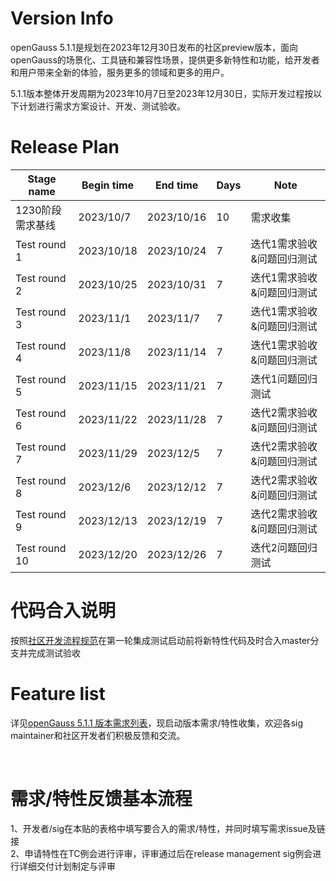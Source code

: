 # Version Info
openGauss 5.1.1是规划在2023年12月30日发布的社区preview版本，面向openGauss的场景化、工具链和兼容性场景，提供更多新特性和功能，给开发者和用户带来全新的体验，服务更多的领域和更多的用户。<br>

5.1.1版本整体开发周期为2023年10月7日至2023年12月30日，实际开发过程按以下计划进行需求方案设计、开发、测试验收。<br>

# Release Plan


|Stage  name             | Begin time  | End time   | Days | Note                                      |
| ---------------------- | ----------- | ---------- | ---- | ----------------------------------------------------------|
| 1230阶段需求基线| 2023/10/7     | 2023/10/16    | 10   | 需求收集                       |
| Test round 1  | 2023/10/18    | 2023/10/24    | 7    |迭代1需求验收&问题回归测试              |
| Test round 2  | 2023/10/25    | 2023/10/31    | 7    |迭代1需求验收&问题回归测试              |
| Test round 3  | 2023/11/1    | 2023/11/7    | 7    |迭代1需求验收&问题回归测试              |
| Test round 4  | 2023/11/8    | 2023/11/14    | 7    |迭代1需求验收&问题回归测试                     |
| Test round 5  | 2023/11/15    | 2023/11/21    | 7    |迭代1问题回归测试             |
| Test round 6  | 2023/11/22    | 2023/11/28     | 7   |迭代2需求验收&问题回归测试              |
| Test round 7  | 2023/11/29     | 2023/12/5    | 7    |迭代2需求验收&问题回归测试              |
| Test round 8  | 2023/12/6    | 2023/12/12    | 7    |迭代2需求验收&问题回归测试              |
| Test round 9  | 2023/12/13    | 2023/12/19    | 7    |迭代2需求验收&问题回归测试                      |
| Test round 10  | 2023/12/20    | 2023/12/26     | 7    |迭代2问题回归测试                      |


# 代码合入说明

按照[社区开发流程规范](https://gitee.com/opengauss/release-management/blob/master/openGauss%E7%A4%BE%E5%8C%BA%E5%8C%96%E5%BC%80%E5%8F%91%E6%B5%81%E7%A8%8B%E8%A7%84%E8%8C%83.md)在第一轮集成测试启动前将新特性代码及时合入master分支并完成测试验收


# Feature list
详见[openGauss 5.1.1 版本需求列表](https://e.gitee.com/opengaussorg/projects/545985/requirements/table)，现启动版本需求/特性收集，欢迎各sig maintainer和社区开发者们积极反馈和交流。<br>

<br>

# 需求/特性反馈基本流程 <br />
1、开发者/sig在本贴的表格中填写要合入的需求/特性，并同时填写需求issue及链接     <br>
2、申请特性在TC例会进行评审，评审通过后在release management sig例会进行详细交付计划制定与评审
<br><br>